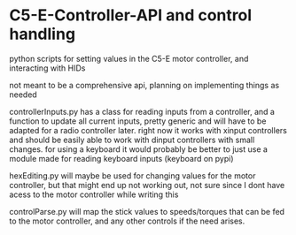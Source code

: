# C5-E-Controller-API and control handling
 python scripts for setting values in the C5-E motor controller, and interacting with HIDs

not meant to be a comprehensive api, planning on implementing things as needed

controllerInputs.py has a class for reading inputs from a controller, and a function to update all current inputs, pretty generic and will have to be adapted for a radio controller later.
right now it works with xinput controllers and should be easily able to work with dinput controllers with small changes. for using a keyboard it would probably be better to just
use a module made for reading keyboard inputs (keyboard on pypi)

hexEditing.py will maybe be used for changing values for the motor controller, but that might end up not working out, not sure since I dont have acess to the motor controller while writing this

controlParse.py will map the stick values to speeds/torques that can be fed to the motor controller, and any other controls if the need arises.
